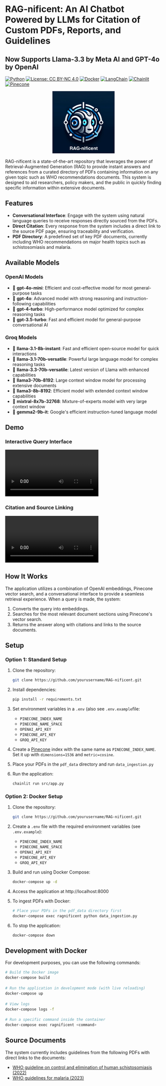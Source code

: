 # RAG-nificent: An AI Chatbot Powered by LLMs for Citation of Custom PDFs, Reports, and Guidelines
## Now Supports Llama-3.3 by Meta AI and GPT-4o by OpenAI

[![Python](https://img.shields.io/badge/Python-3.10-blue.svg)](https://www.python.org/)
[![License: CC BY-NC 4.0](https://img.shields.io/badge/License-CC%20BY--NC%204.0-lightgrey.svg)](https://creativecommons.org/licenses/by-nc/4.0/)
[![Docker](https://img.shields.io/badge/Docker-Ready-blue.svg)](https://www.docker.com/)
[![LangChain](https://img.shields.io/badge/LangChain-Powered-green.svg)](https://langchain.com/)
[![Chainlit](https://img.shields.io/badge/Chainlit-UI-purple.svg)](https://chainlit.io/)
[![Pinecone](https://img.shields.io/badge/Pinecone-Vector_DB-orange.svg)](https://www.pinecone.io/)

<p align="center">
  <img src="https://github.com/MaxMLang/RAG-nificent/raw/master/assets/logo.png" alt="RAG-nificent Logo" width="200" height="200">
</p>
RAG-nificent is a state-of-the-art repository that leverages the power of Retrieval-Augmented Generation (RAG) to provide instant answers and references from a curated directory of PDFs containing information on any given topic such as WHO recommendations documents. This system is designed to aid researchers, policy makers, and the public in quickly finding specific information within extensive documents.

## Features

- **Conversational Interface**: Engage with the system using natural language queries to receive responses directly sourced from the PDFs.
- **Direct Citation**: Every response from the system includes a direct link to the source PDF page, ensuring traceability and verification.
- **PDF Directory**: A predefined set of key PDF documents, currently including WHO recommendations on major health topics such as schistosomiasis and malaria.

## Available Models

### OpenAI Models
- 📘 **gpt-4o-mini**: Efficient and cost-effective model for most general-purpose tasks
- 📘 **gpt-4o**: Advanced model with strong reasoning and instruction-following capabilities
- 📘 **gpt-4-turbo**: High-performance model optimized for complex reasoning tasks
- 📘 **gpt-3.5-turbo**: Fast and efficient model for general-purpose conversational AI

### Groq Models
- 🦙 **llama-3.1-8b-instant**: Fast and efficient open-source model for quick interactions
- 🦙 **llama-3.1-70b-versatile**: Powerful large language model for complex reasoning tasks
- 🦙 **llama-3.3-70b-versatile**: Latest version of Llama with enhanced capabilities
- 🦙 **llama3-70b-8192**: Large context window model for processing extensive documents
- 🦙 **llama3-8b-8192**: Efficient model with extended context window capabilities
- 🌟 **mixtral-8x7b-32768**: Mixture-of-experts model with very large context window
- 💎 **gemma2-9b-it**: Google's efficient instruction-tuned language model

## Demo

### Interactive Query Interface
![RAG-nificent Demo](https://github.com/MaxMLang/RAG-nificent/raw/master/assets/demo.mov)

### Citation and Source Linking
![Citation Features](https://github.com/MaxMLang/RAG-nificent/raw/master/assets/citation_demo.mov)

## How It Works

The application utilizes a combination of OpenAI embeddings, Pinecone vector search, and a conversational interface to provide a seamless retrieval experience. When a query is made, the system:

1. Converts the query into embeddings.
2. Searches for the most relevant document sections using Pinecone's vector search.
3. Returns the answer along with citations and links to the source documents.

## Setup

### Option 1: Standard Setup

1. Clone the repository:
   ```bash
   git clone https://github.com/yourusername/RAG-nificent.git
   ```
2. Install dependencies:
   ```bash
   pip install -r requirements.txt
   ```
3. Set environment variables in a `.env` (also see `.env.example`file:
   - `PINECONE_INDEX_NAME`
   - `PINECONE_NAME_SPACE`
   - `OPENAI_API_KEY`
   - `PINECONE_API_KEY`
   - `GROQ_API_KEY`

4. Create a [Pinecone](pinecone.io) index with the same name as  `PINECONE_INDEX_NAME`. Set it up with `dimensions=1536` and `metric=cosine`.
5. Place your PDFs in the `pdf_data` directory and run `data_ingestion.py`
6. Run the application:
   ```bash
   chainlit run src/app.py
   ```

### Option 2: Docker Setup

1. Clone the repository:
   ```bash
   git clone https://github.com/yourusername/RAG-nificent.git
   ```

2. Create a `.env` file with the required environment variables (see `.env.example`):
   - `PINECONE_INDEX_NAME`
   - `PINECONE_NAME_SPACE`
   - `OPENAI_API_KEY`
   - `PINECONE_API_KEY`
   - `GROQ_API_KEY`

3. Build and run using Docker Compose:
   ```bash
   docker-compose up -d
   ```

4. Access the application at http://localhost:8000

5. To ingest PDFs with Docker:
   ```bash
   # Place your PDFs in the pdf_data directory first
   docker-compose exec ragnificent python data_ingestion.py
   ```

6. To stop the application:
   ```bash
   docker-compose down
   ```

## Development with Docker

For development purposes, you can use the following commands:

```bash
# Build the Docker image
docker-compose build

# Run the application in development mode (with live reloading)
docker-compose up

# View logs
docker-compose logs -f

# Run a specific command inside the container
docker-compose exec ragnificent <command>
```

## Source Documents

The system currently includes guidelines from the following PDFs with direct links to the documents:

- [WHO guideline on control and elimination of human schistosomiasis (2022)](https://iris.who.int/bitstream/handle/10665/351856/9789240041608-eng.pdf)
- [WHO guidelines for malaria (2023)](https://iris.who.int/bitstream/handle/10665/373339/WHO-UCN-GMP-2023.01-Rev.1-eng.pdf)
